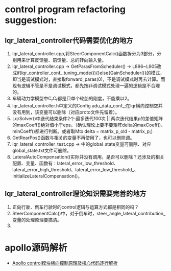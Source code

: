 # control program refactoring suggestion:
## lqr_lateral_controller代码需要优化的地方
1. lqr_lateral_controller.cpp,将SteerComponentCalc()函数拆分为3部分，分别用来计算反馈量、前馈量、总的转向输入量。
3. lqr_lateral_controller.cpp -> GetParasFromScheduler() -> L896~L905改成if(lqr_controller_conf_.tuning_mode()){}else{GainScheduler()}的模式，即当是调试模式时，直接取forward_paras(0)，不是调试模式时再去计算。而现有逻辑不管是不是调试模式，都先按非调试模式处理一遍的逻辑是不合理的。
4. 车辆动力学模型中C<sub>r</sub>C<sub>f</sub>都是只单个轮胎的刚度，不能乘以2。
5. lqr_lateral_controller.h中定义的Config adu_data_conf_;在lqr横向控制空并没有用到，该变量可以删除（对应proto文件先留着）。
6. LqrSolver()中迭代结束条件2个:最多迭代100次 || 两次迭代结果p的差值矩阵的maxCoeff()绝对值小于eps。（确认理论上要不要矩阵delta的maxCoeff()、minCoeff()都进行判断。或者取Mtx delta = matrix_p_old - matrix_p;)
7. GetRearPos()函数与相关的变量不再使用了，也可以删除调。
8. lqr_lateral_controller_test.cpp -> 中的global_state变量可删除、对应global_state.txt文件可删除。
9. LateralAutoCompensation()实际并没有调用，是否可以删除？还涉及的相关配置、变量、函数有：lateral_error_low_threshold、lateral_error_high_threshold、lateral_error_low_threshold_、InitializeLateralCompensation()。

## lqr_lateral_controller理论知识需要完善的地方
1. 正向行驶、倒车行驶时的control逻辑与运算方式都是相同的吗？
2. SteerComponentCalc()中，对于倒车时，steer_angle_lateral_contribution_变量的处理原理要搞清。
3. 


# apollo源码解析
* [Apollo control模块横向控制原理及核心代码逐行解析](https://blog.csdn.net/weixin_39199083/article/details/122228076)


